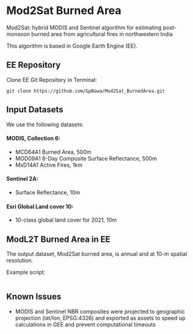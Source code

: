 # Mod2Sat Burned Area

Mod2Sat: hybrid MODIS and Sentinel algorithm for estimating post-monsoon burned area from agricultural fires in northwestern India

This algorithm is based in Google Earth Engine (EE).

## EE Repository

Clone EE Git Repository in Terminal:
```
git clone https://github.com/GpBawa/Mod2Sat_BurnedArea.git
```

## Input Datasets
We use the following datasets:

#### MODIS, Collection 6:
* MCD64A1 Burned Area, 500m
* MOD09A1 8-Day Composite Surface Reflectance, 500m
* MxD14A1 Active Fires, 1km

#### Sentinel 2A:
* Surface Reflectance, 10m

#### Esri Global Land cover 10:
* 10-class global land cover for 2021, 10m

## ModL2T Burned Area in EE
The output dataset, Mod2Sat burned area, is annual and at 10-m spatial resolution.

Example script:
```

```

## Known Issues
* MODIS and Sentinel NBR composites were projected to geographic projection (lat/lon, EPSG:4326) and exported as assets to speed up calculations in GEE and prevent computational timeouts

